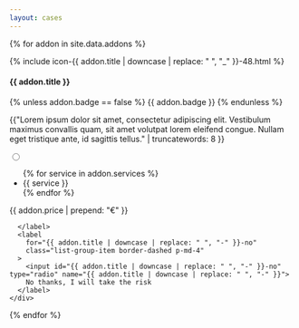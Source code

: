 ```yaml
---
layout: cases
---
```


{% for addon in site.data.addons %}
  <div class="card mb-4">
    <div class="card-header bg-white addons-header">
      <div class="row">
        <div class="col-md-auto d-none d-md-flex">
          {% include icon-{{ addon.title | downcase | replace: " ", "_" }}-48.html %}
        </div>
        <div class="col-md">
          <div class="d-flex align-items-center">
            <h4 class="card-title mb-0 mr-2">{{ addon.title }}</h4>
            {% unless addon.badge == false %}
              <span class="badge badge-pill {% if addon.badge != 'Special Offer' %}badge-info{% else %}badge-danger{% endif %}">
                {{ addon.badge }}
              </span>
            {% endunless %}
          </div>
          <p class="card-text text-muted d-none d-md-block">{{"Lorem ipsum dolor sit amet, consectetur adipiscing elit. Vestibulum maximus convallis quam, sit amet volutpat lorem eleifend congue. Nullam eget tristique ante, id sagittis tellus." | truncatewords: 8 }}</p>
        </div>
      </div>
    </div>
    <div class="list-group list-group-flush">
      <label
        for="{{ addon.title | downcase | replace: " ", "-" }}-yes"
        class="list-group-item border-dashed p-md-4"
      >
        <div class="row align-items-center">
          <div class="col-md-auto">
            <input id="{{ addon.title | downcase | replace: " ", "-" }}-yes" type="radio" name="{{ addon.title | downcase | replace: " ", "-" }}">
          </div>
          <div class="col-md">
            <ul class="fa-ul ml-4 mb-0">
            {% for service in addon.services %}
              <li>
                <span class="fa-li"><i class="fas fa-check text-success"></i></span>{{ service }}
              </li>
            {% endfor %}
            </ul>
          </div>
          <div class="col-md">
            <div class="text-primary h3 mb-0">{{ addon.price | prepend: "€" }}</div>
          </div>
        </div>
        
      </label>
      <label
        for="{{ addon.title | downcase | replace: " ", "-" }}-no"
        class="list-group-item border-dashed p-md-4"
      >
        <input id="{{ addon.title | downcase | replace: " ", "-" }}-no" type="radio" name="{{ addon.title | downcase | replace: " ", "-" }}">
        No thanks, I will take the risk
      </label>
    </div>
  </div>
{% endfor %}
